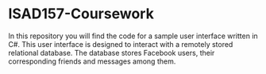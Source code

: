 # ISAD157-Coursework
In this repository you will find the code for a sample user interface written in C#.
This user interface is designed to interact with a remotely stored relational database.
The database stores Facebook users, their corresponding friends and messages among them.
